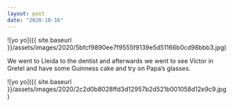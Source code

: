 ```yaml
---
layout: post
date: "2020-10-16"
---
```


![yo yo]({{ site.baseurl }}/assets/images/2020/5bfcf9890ee7f9555f9139e5d51166b0cd98bbb3.jpg)

We went to Lleida to the dentist and afterwards we went to see Victor in Gretel and have some Guinness cake and try on Papa’s glasses.

![yo yo]({{ site.baseurl }}/assets/images/2020/2c2d0b8028ffd3d12957b2d521b001058d12e9c9.jpg)
